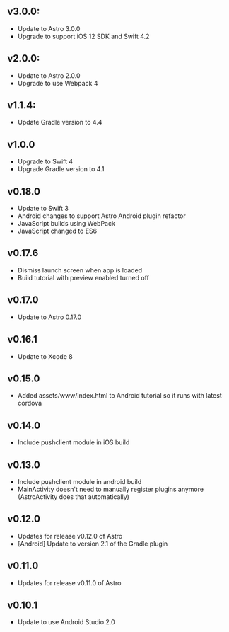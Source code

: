 ## v3.0.0:
- Update to Astro 3.0.0
- Upgrade to support iOS 12 SDK and Swift 4.2

## v2.0.0:
- Update to Astro 2.0.0
- Upgrade to use Webpack 4

## v1.1.4:
- Update Gradle version to 4.4

## v1.0.0
- Upgrade to Swift 4
- Upgrade Gradle version to 4.1

## v0.18.0
- Update to Swift 3
- Android changes to support Astro Android plugin refactor
- JavaScript builds using WebPack
- JavaScript changed to ES6

## v0.17.6
- Dismiss launch screen when app is loaded
- Build tutorial with preview enabled turned off

## v0.17.0
- Update to Astro 0.17.0

## v0.16.1
- Update to Xcode 8

## v0.15.0
- Added assets/www/index.html to Android tutorial so it runs with latest cordova

## v0.14.0
- Include pushclient module in iOS build

## v0.13.0
- Include pushclient module in android build
- MainActivity doesn't need to manually register plugins anymore (AstroActivity does that automatically)

## v0.12.0
- Updates for release v0.12.0 of Astro
- [Android] Update to version 2.1 of the Gradle plugin

## v0.11.0
- Updates for release v0.11.0 of Astro

## v0.10.1
- Update to use Android Studio 2.0
